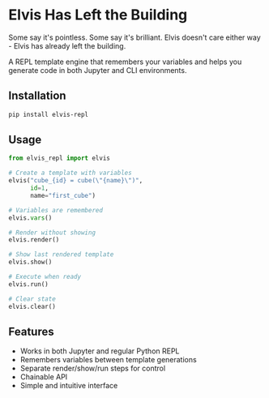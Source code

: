 # Elvis Has Left the Building
Some say it's pointless. Some say it's brilliant. Elvis doesn't care either way - Elvis has already left the building.

A REPL template engine that remembers your variables and helps you generate code in both Jupyter and CLI environments.

## Installation

```bash
pip install elvis-repl
```

## Usage

```python
from elvis_repl import elvis

# Create a template with variables
elvis("cube_{id} = cube(\"{name}\")", 
      id=1, 
      name="first_cube")

# Variables are remembered
elvis.vars()

# Render without showing
elvis.render()

# Show last rendered template
elvis.show()

# Execute when ready
elvis.run()

# Clear state
elvis.clear()
```

## Features

- Works in both Jupyter and regular Python REPL
- Remembers variables between template generations
- Separate render/show/run steps for control
- Chainable API
- Simple and intuitive interface